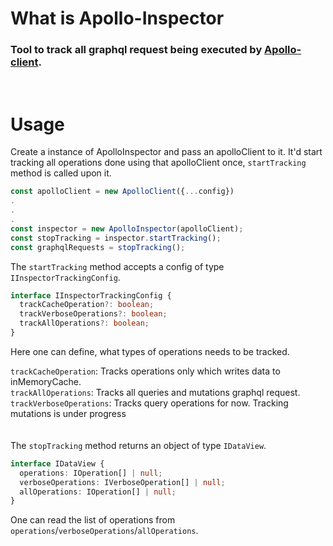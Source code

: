 # What is Apollo-Inspector

### Tool to track all graphql request being executed by [Apollo-client](https://github.com/apollographql/apollo-client).

<br />

# Usage

Create a instance of ApolloInspector and pass an apolloClient to it. It'd start tracking all operations done using that apolloClient once, `startTracking` method is called upon it.

```js
const apolloClient = new ApolloClient({...config})
.
.
.
const inspector = new ApolloInspector(apolloClient);
const stopTracking = inspector.startTracking();
const graphqlRequests = stopTracking();

```

The `startTracking` method accepts a config of type `IInspectorTrackingConfig`.

```ts
interface IInspectorTrackingConfig {
  trackCacheOperation?: boolean;
  trackVerboseOperations?: boolean;
  trackAllOperations?: boolean;
}
```

Here one can define, what types of operations needs to be tracked.<br />

`trackCacheOperation`: Tracks operations only which writes data to inMemoryCache.<br />
`trackAllOperations`: Tracks all queries and mutations graphql request.<br />
`trackVerboseOperations`: Tracks query operations for now. Tracking mutations is under progress<br />
<br /><br />
The `stopTracking` method returns an object of type `IDataView`.

```ts
interface IDataView {
  operations: IOperation[] | null;
  verboseOperations: IVerboseOperation[] | null;
  allOperations: IOperation[] | null;
}
```

One can read the list of operations from `operations`/`verboseOperations`/`allOperations`.
